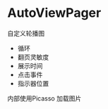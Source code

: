 # AutoViewPager
自定义轮播图
<ul>
<li>循环</li>
<li>翻页灵敏度</li>
<li>展示时间</li>
<li>点击事件</li>
<li>指示器位置</li> 
</ul>
内部使用Picasso 加载图片 
